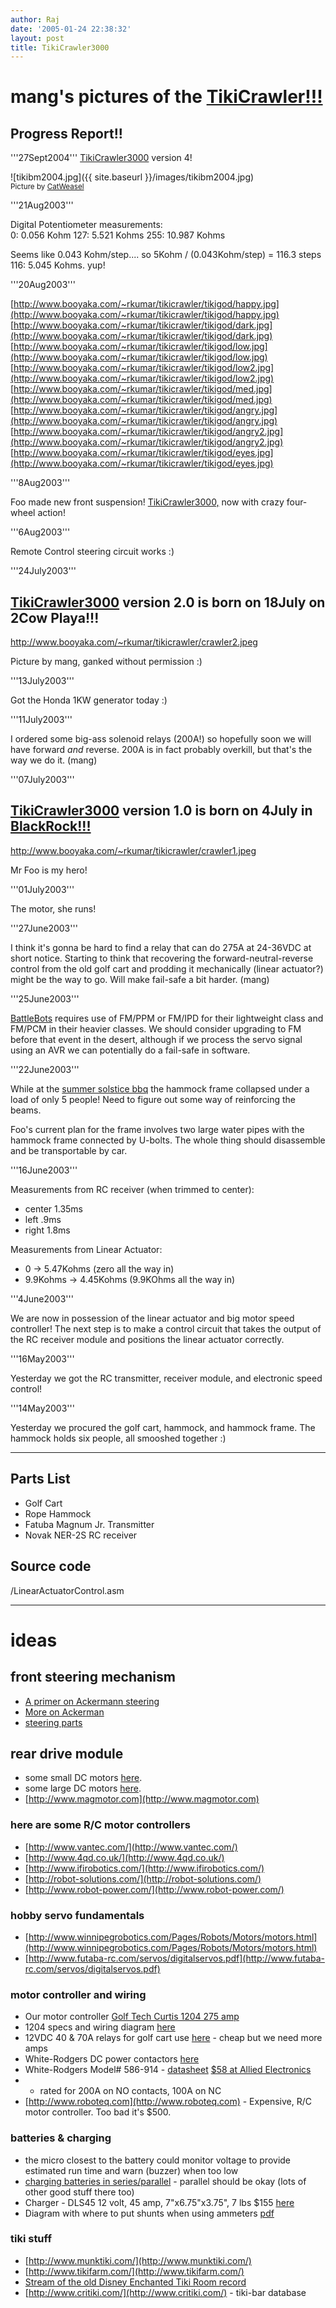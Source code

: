```yaml
---
author: Raj
date: '2005-01-24 22:38:32'
layout: post
title: TikiCrawler3000
---
```


# mang's pictures of the [TikiCrawler!!!](TikiCrawler.html)

## Progress Report!!

'''27Sept2004'''
[TikiCrawler3000](TikiCrawler3000.html) version 4!


![tikibm2004.jpg]({{ site.baseurl }}/images/tikibm2004.jpg)
<br><small>Picture by [CatWeasel</small>](CatWeasel</small>.html)


'''21Aug2003'''

Digital Potentiometer measurements:<br>
   0:  0.056 Kohm
    127:  5.521 Kohms
    255: 10.987 Kohms

Seems like 0.043 Kohm/step....  so 5Kohm / (0.043Kohm/step) = 116.3 steps
    116:  5.045 Kohms. yup!

'''20Aug2003'''

[http://www.booyaka.com/~rkumar/tikicrawler/tikigod/happy.jpg](http://www.booyaka.com/~rkumar/tikicrawler/tikigod/happy.jpg)
[http://www.booyaka.com/~rkumar/tikicrawler/tikigod/dark.jpg](http://www.booyaka.com/~rkumar/tikicrawler/tikigod/dark.jpg)
[http://www.booyaka.com/~rkumar/tikicrawler/tikigod/low.jpg](http://www.booyaka.com/~rkumar/tikicrawler/tikigod/low.jpg)
[http://www.booyaka.com/~rkumar/tikicrawler/tikigod/low2.jpg](http://www.booyaka.com/~rkumar/tikicrawler/tikigod/low2.jpg)
[http://www.booyaka.com/~rkumar/tikicrawler/tikigod/med.jpg](http://www.booyaka.com/~rkumar/tikicrawler/tikigod/med.jpg)
[http://www.booyaka.com/~rkumar/tikicrawler/tikigod/angry.jpg](http://www.booyaka.com/~rkumar/tikicrawler/tikigod/angry.jpg)
[http://www.booyaka.com/~rkumar/tikicrawler/tikigod/angry2.jpg](http://www.booyaka.com/~rkumar/tikicrawler/tikigod/angry2.jpg)
[http://www.booyaka.com/~rkumar/tikicrawler/tikigod/eyes.jpg](http://www.booyaka.com/~rkumar/tikicrawler/tikigod/eyes.jpg)


'''8Aug2003'''

Foo made new front suspension! [TikiCrawler3000,](TikiCrawler3000,.html) now with crazy four-wheel action!


'''6Aug2003'''

Remote Control steering circuit works :)


'''24July2003'''

## [TikiCrawler3000](TikiCrawler3000.html) version 2.0 is born on 18July on 2Cow Playa!!!
[http://www.booyaka.com/~rkumar/tikicrawler/crawler2.jpeg<br>](http://www.booyaka.com/~rkumar/tikicrawler/crawler2.jpeg<br>)

Picture by mang, ganked without permission :)


'''13July2003'''

Got the Honda 1KW generator today :)


'''11July2003'''

I ordered some big-ass solenoid relays (200A!) so hopefully soon we will have forward <i>and</i> reverse.  200A is in fact probably overkill, but that's the way we do it. (mang)

'''07July2003'''

## [TikiCrawler3000](TikiCrawler3000.html) version 1.0 is born on 4July in [BlackRock!!!](BlackRock!!!.html)
[http://www.booyaka.com/~rkumar/tikicrawler/crawler1.jpeg<br>](http://www.booyaka.com/~rkumar/tikicrawler/crawler1.jpeg<br>)

Mr Foo is my hero!


'''01July2003'''

The motor, she runs!

'''27June2003'''

I think it's gonna be hard to find a relay that can do 275A at 24-36VDC at short notice.  Starting to think that recovering the forward-neutral-reverse control from the old golf cart and prodding it mechanically (linear actuator?) might be the way to go.  Will make fail-safe a bit harder. (mang)

'''25June2003'''

[BattleBots](http://www.battlebots.com/download/BattleBots_Tech_Regs_v3.1.pdf) requires use of FM/PPM or FM/IPD for their lightweight class and FM/PCM in their heavier classes.  We should consider upgrading to FM before that event in the desert, although if we process the servo signal using an AVR we can potentially do a fail-safe in software.

'''22June2003'''

While at the [summer solstice bbq](http://www.subcarrier.org/mang/pics/solsticebbq/) the hammock frame collapsed under a load of only 5 people!  Need to figure out some way of reinforcing the beams.

Foo's current plan for the frame involves two large water pipes with the hammock frame connected by U-bolts.  The whole thing should disassemble and be transportable by car.

'''16June2003'''

Measurements from RC receiver (when trimmed to center):

* center 1.35ms
* left .9ms
* right 1.8ms

Measurements from Linear Actuator:

* 0 -> 5.47Kohms (zero all the way in)
* 9.9Kohms -> 4.45Kohms (9.9KOhms all the way in)

'''4June2003'''

We are now in possession of the linear actuator and big motor speed controller!  The next step is to make a control circuit that takes the output of the RC receiver module and positions the linear actuator correctly.


'''16May2003'''

Yesterday we got the RC transmitter, receiver module, and electronic speed control!


'''14May2003'''

Yesterday we procured the golf cart, hammock, and hammock frame. The hammock holds six people, all smooshed together :)


----
## Parts List

* Golf Cart
* Rope Hammock
* Fatuba Magnum Jr. Transmitter
* Novak NER-2S RC receiver


## Source code
/LinearActuatorControl.asm

-----
# ideas

## front steering mechanism

* [A primer on Ackermann steering](http://www.mech.uq.edu.au/courses/mech3100/chap13/s1.htm)
* [More on Ackerman](http://www.rctek.com/handling/ackerman_steering_principle.html)
* [steering parts](http://www.jackssmallengines.com/gocartparts_index.html)


## rear drive module

* some small DC motors [here](http://www.robotcombat.com/marketplace_motors.html).
* some large DC motors [here](http://www.evparts.com).
* [http://www.magmotor.com](http://www.magmotor.com)

### here are some R/C motor controllers

* [http://www.vantec.com/](http://www.vantec.com/)
* [http://www.4qd.co.uk/](http://www.4qd.co.uk/)
* [http://www.ifirobotics.com/](http://www.ifirobotics.com/)
* [http://robot-solutions.com/](http://robot-solutions.com/)
* [http://www.robot-power.com/](http://www.robot-power.com/)

### hobby servo fundamentals

* [http://www.winnipegrobotics.com/Pages/Robots/Motors/motors.html](http://www.winnipegrobotics.com/Pages/Robots/Motors/motors.html)
* [http://www.futaba-rc.com/servos/digitalservos.pdf](http://www.futaba-rc.com/servos/digitalservos.pdf)


### motor controller and wiring

* Our motor controller [Golf Tech Curtis 1204 275 amp](http://www.golftechonline.com/C1204.asp)
* 1204 specs and wiring diagram [here](http://www.curtisinst.com/Uploads/DataSheets/1204.pdf)
* 12VDC 40 & 70A relays for golf cart use [here](http://www.sourceresearch.com/nte/r51.cfm) - cheap but we need more amps
* White-Rodgers DC power contactors [here](http://www.white-rodgers.com/homeowner/ptech/relays/relay_06.htm)
* White-Rodgers Model# 586-914 - [datasheet](http://www.white-rodgers.com/pdfs/sell_sheets/R-4005web.pdf) [$58 at Allied Electronics](http://www.alliedelec.com/catalog/catalogpages/2002/714.pdf?Catalog=2002&PageNum=714)
* * rated for 200A on NO contacts, 100A on NC
* [http://www.roboteq.com](http://www.roboteq.com) - Expensive, R/C motor controller. Too bad it's $500.

### batteries & charging

* the micro closest to the battery could monitor voltage to provide estimated run time and warn (buzzer) when too low
* [charging batteries in series/parallel](http://batterytender.com/faqs.php/#15) - parallel should be okay (lots of other good stuff there too)
* Charger - DLS45   12 volt,  45 amp, 7"x6.75"x3.75", 7 lbs $155 [here](http://www.kansaswindpower.net/batteries,_chargers.htm)
* Diagram with where to put shunts when using ammeters [pdf](http://www.bluesea.com/Instruction/9878.pdf)

### tiki stuff

* [http://www.munktiki.com/](http://www.munktiki.com/)
* [http://www.tikifarm.com/](http://www.tikifarm.com/)
* [Stream of the old Disney Enchanted Tiki Room record](http://www.whistlingrecords.com/basichip/click_n_play/stream_c.m3u)
* [http://www.critiki.com/](http://www.critiki.com/) - tiki-bar database
